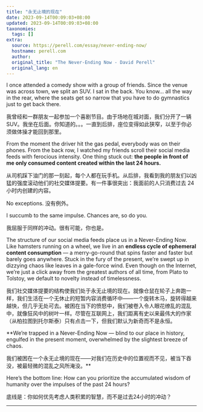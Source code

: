 ```yaml
---
title: "永无止境的现在"
date: 2023-09-14T00:09:03+08:00
updated: 2023-09-14T00:09:03+08:00
taxonomies:
  tags: []
extra:
  source: https://perell.com/essay/never-ending-now/
  hostname: perell.com
  author: 
  original_title: "The Never-Ending Now - David Perell"
  original_lang: en
---
```


I once attended a comedy show with a group of friends. Since the venue was across town, we split an SUV. I sat in the back. You know… all the way in the rear, where the seats get so narrow that you have to do gymnastics just to get back there.  

我曾经和一群朋友一起参加一个喜剧节目。由于场地在城对面，我们分开了一辆SUV。我坐在后面。你知道的。。。一直到后排，座位变得如此狭窄，以至于你必须做体操才能回到那里。

From the moment the driver hit the gas pedal, everybody was on their phones. From the back row, I watched my friends scroll their social media feeds with ferocious intensity. One thing stuck out: **the people in front of me only consumed content created within the last 24 hours.**  

从司机踩下油门的那一刻起，每个人都在玩手机。从后排，我看到我的朋友们以凶猛的强度滚动他们的社交媒体提要。有一件事很突出：我面前的人只消费过去 24 小时内创建的内容。

No exceptions. 没有例外。

I succumb to the same impulse. Chances are, so do you.   

我屈服于同样的冲动。很有可能，你也是。

The structure of our social media feeds place us in a Never-Ending Now. Like hamsters running on a wheel, we live in an **endless cycle of ephemeral content consumption** — a merry-go-round that spins faster and faster but barely goes anywhere. Stuck in the fury of the present, we’re swept up in dizzying chaos like leaves in a gale-force wind. Even though on the Internet, we’re just a click away from the greatest authors of all time, from Plato to Tolstoy, we default to novelty instead of timelessness.    

我们社交媒体提要的结构使我们处于永无止境的现在。就像仓鼠在轮子上奔跑一样，我们生活在一个无休止的短暂内容消费循环中——一个旋转木马，旋转得越来越快，但几乎无处可去。被困在当下的愤怒中，我们被卷入令人眼花缭乱的混乱中，就像狂风中的树叶一样。尽管在互联网上，我们距离有史以来最伟大的作家（从柏拉图到托尔斯泰）只有点击一下，但我们默认为新奇而不是永恒。

**We’re trapped in a Never-Ending Now — blind to our place in history, engulfed in the present moment, overwhelmed by the slightest breeze of chaos.  

我们被困在一个永无止境的现在——对我们在历史中的位置视而不见，被当下吞没，被最轻微的混乱之风所淹没。**

Here’s the bottom line: How can you prioritize the accumulated wisdom of humanity over the impulses of the past 24 hours?   

底线是：你如何优先考虑人类积累的智慧，而不是过去24小时的冲动？

___
